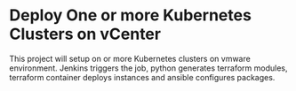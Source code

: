# Deploy One or more Kubernetes Clusters on vCenter

This project will setup on or more Kubernetes clusters on vmware environment. Jenkins triggers the job, python generates terraform modules, terraform container deploys instances and ansible configures packages. 